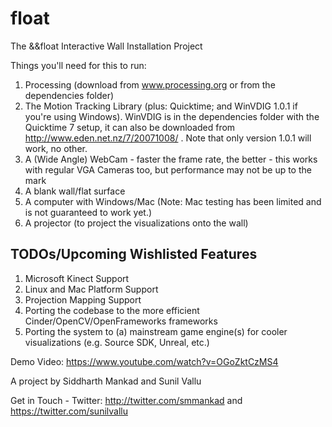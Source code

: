 float
=====

The &amp;&amp;float Interactive Wall Installation Project 

Things you'll need for this to run: <br />
1. Processing (download from www.processing.org or from the dependencies folder) <br />
2. The Motion Tracking Library (plus: Quicktime; and WinVDIG 1.0.1 if you're using Windows). WinVDIG is in the dependencies folder with the Quicktime 7 setup, it can also be downloaded from http://www.eden.net.nz/7/20071008/ . Note that only version 1.0.1 will work, no other.<br />
3. A (Wide Angle) WebCam - faster the frame rate, the better - this works with regular VGA Cameras too, but performance may not be up to the mark <br />
4. A blank wall/flat surface <br />
5. A computer with Windows/Mac (Note: Mac testing has been limited and is not guaranteed to work yet.)<br />
6. A projector (to project the visualizations onto the wall) <br />


TODOs/Upcoming Wishlisted Features
-----------------------------------
1. Microsoft Kinect Support
2. Linux and Mac Platform Support
3. Projection Mapping Support
4. Porting the codebase to the more efficient Cinder/OpenCV/OpenFrameworks frameworks
5. Porting the system to (a) mainstream game engine(s) for cooler visualizations (e.g. Source SDK, Unreal, etc.)


Demo Video: https://www.youtube.com/watch?v=OGoZktCzMS4

A project by Siddharth Mankad and Sunil Vallu

Get in Touch - Twitter: http://twitter.com/smmankad and https://twitter.com/sunilvallu
